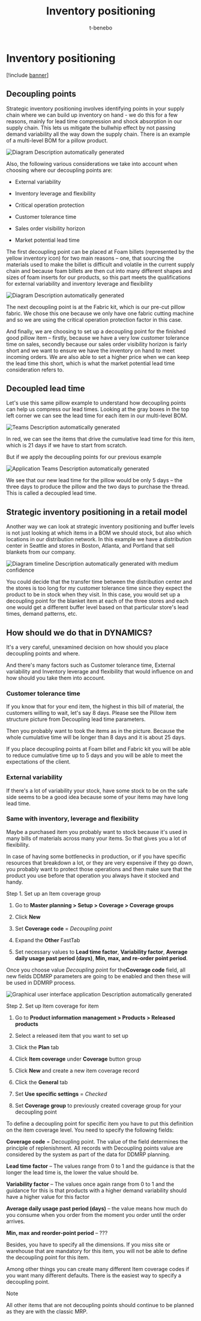 ﻿---
title: Inventory positioning
description: Strategic inventory positioning involves identifying points in your supply chain where you can build up inventory on hand, which helps compress lead times and absorb shocks to your supply chain.
author: t-benebo
ms.date: 06/30/2022
ms.topic: article
ms.search.form:
audience: Application User
ms.reviewer: kamaybac
ms.search.region: Global
ms.author: benebotg
ms.search.validFrom: 2022-06-30
ms.dyn365.ops.version: 10.0.28
---

# Inventory positioning

[!include [banner](../includes/banner.md)]

## Decoupling points

Strategic inventory positioning involves identifying points in your supply chain where we can build up inventory on hand - we do this for a few reasons, mainly for lead time compression and shock absorption in our supply chain. This lets us mitigate the bullwhip effect by not passing demand variability all the way down the supply chain. There is an example of a multi-level BOM for a pillow product.

![Diagram Description automatically generated](media/image1.png)

Also, the following various considerations we take into account when choosing where our decoupling points are:

- External variability

- Inventory leverage and flexibility

- Critical operation protection

- Customer tolerance time

- Sales order visibility horizon

- Market potential lead time

The first decoupling point can be placed at Foam billets (represented by the yellow inventory icon) for two main reasons – one, that sourcing the materials used to make the billet is difficult and volatile in the current supply chain and because foam billets are then cut into many different shapes and sizes of foam inserts for our products, so this part meets the qualifications for external variability and inventory leverage and flexibility

![Diagram Description automatically generated](media/image2.png)

The next decoupling point is at the Fabric kit, which is our pre-cut pillow fabric. We chose this one because we only have one fabric cutting machine and so we are using the critical operation protection factor in this case.

And finally, we are choosing to set up a decoupling point for the finished good pillow item – firstly, because we have a very low customer tolerance time on sales, secondly because our sales order visibility horizon is fairly short and we want to ensure we have the inventory on hand to meet incoming orders. We are also able to set a higher price when we can keep the lead time this short, which is what the market potential lead time consideration refers to.

## Decoupled lead time

Let's use this same pillow example to understand how decoupling points can help us compress our lead times. Looking at the gray boxes in the top left corner we can see the lead time for each item in our multi-level BOM.

![Teams Description automatically generated](media/image3.png)

In red, we can see the items that drive the cumulative lead time for this item, which is 21 days if we have to start from scratch.

But if we apply the decoupling points for our previous example

![Application  Teams Description automatically generated](media/image4.png)

We see that our new lead time for the pillow would be only 5 days – the three days to produce the pillow and the two days to purchase the thread. This is called a decoupled lead time.

## Strategic inventory positioning in a retail model

Another way we can look at strategic inventory positioning and buffer levels is not just looking at which items in a BOM we should stock, but also which locations in our distribution network. In this example we have a distribution center in Seattle and stores in Boston, Atlanta, and Portland that sell blankets from our company.

![Diagram  timeline Description automatically generated with medium confidence](media/image5.png)

You could decide that the transfer time between the distribution center and the stores is too long for my customer tolerance time since they expect the product to be in stock when they visit. In this case, you would set up a decoupling point for the blanket item at each of the three stores and each one would get a different buffer level based on that particular store's lead times, demand patterns, etc.

## How should we do that in DYNAMICS?

It's a very careful, unexamined decision on how should you place decoupling points and where.

And there's many factors such as Customer tolerance time, External variability and Inventory leverage and flexibility that would influence on and how should you take them into account.

### Customer tolerance time

If you know that for your end item, the highest in this bill of material, the customers willing to wait, let's say 8 days. Please see the Pillow item structure picture from Decoupling lead time parameters.

Then you probably want to took the items as in the picture. Because the whole cumulative time will be longer than 8 days and it is about 25 days.

If you place decoupling points at Foam billet and Fabric kit you will be able to reduce cumulative time up to 5 days and you will be able to meet the expectations of the client.

### External variability

If there's a lot of variability your stock, have some stock to be on the safe side seems to be a good idea because some of your items may have long lead time.

### Same with inventory, leverage and flexibility

Maybe a purchased item you probably want to stock because it's used in many bills of materials across many your items. So that gives you a lot of flexibility.

In case of having some bottlenecks in production, or if you have specific resources that breakdown a lot, or they are very expensive if they go down, you probably want to protect those operations and then make sure that the product you use before that operation you always have it stocked and handy.

Step 1. Set up an Item coverage group

1. Go to **Master planning &gt; Setup &gt; Coverage &gt; Coverage groups**

1. Click **New**

1. Set **Coverage code** = *Decoupling point*

1. Expand the **Other** FastTab

1. Set necessary values to **Lead time factor**, **Variability factor**, **Average daily usage past period (days)**, **Min, max, and re-order point period**.

Once you choose value *Decoupling po*int for the**Coverage code** field, all new fields DDMRP parameters are going to be enabled and then these will be used in DDMRP process.

![Graphical user interface  application Description automatically generated](media/image6.png)

Step 2. Set up Item coverage for item

1. Go to **Product information management &gt; Products &gt; Released products**

1. Select a released item that you want to set up

1. Click the **Plan** tab

1. Click **Item coverage** under **Coverage** button group

1. Click **New** and create a new item coverage record

1. Click the **General** tab

1. Set **Use specific settings** = *Checked*

1. Set **Coverage group** to previously created coverage group for your decoupling point

To define a decoupling point for specific item you have to put this definition on the item coverage level. You need to specify the following fields:

**Coverage code** = Decoupling point. The value of the field determines the principle of replenishment. All records with Decoupling points value are considered by the system as part of the data for DDMRP planning.

**Lead time factor** – The values range from 0 to 1 and the guidance is that the longer the lead time is, the lower the value should be.

**Variability factor** – The values once again range from 0 to 1 and the guidance for this is that products with a higher demand variability should have a higher value for this factor

**Average daily usage past period (days)** – the value means how much do you consume when you order from the moment you order until the order arrives.

**Min, max and reorder-point period** – ???

Besides, you have to specify all the dimensions. If you miss site or warehouse that are mandatory for this item, you will not be able to define the decoupling point for this item.

Among other things you can create many different Item coverage codes if you want many different defaults. There is the easiest way to specify a decoupling point.

> [!NOTE]
> All other items that are not decoupling points should continue to be planned as they are with the classic MRP.
